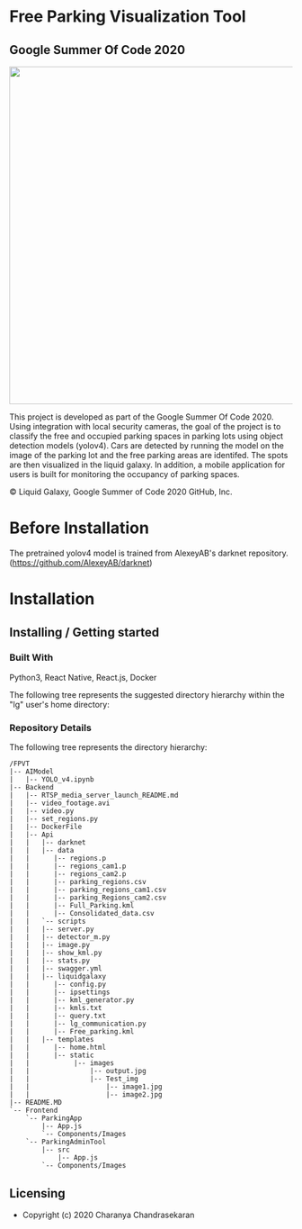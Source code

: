 # Free Parking Visualization Tool

## __Google Summer Of Code 2020__
<p align="center"> 
    <img width="600" src="https://jderobot.github.io/assets/images/activities/gsoc-2020.jpg">
</p>

This project is developed as part of the Google Summer Of Code 2020. Using integration with local security cameras, the goal of the project is to classify the free and occupied parking spaces in parking lots using object detection models (yolov4). Cars are detected by running the model on the image of the parking lot and the free parking areas are identifed. The spots are then visualized in the liquid galaxy. In addition, a mobile application for users is built for monitoring the occupancy of parking spaces.

© Liquid Galaxy, Google Summer of Code 2020 GitHub, Inc.

# Before Installation
The pretrained yolov4 model is trained from AlexeyAB's darknet repository. (https://github.com/AlexeyAB/darknet)

# Installation


## Installing / Getting started


### Built With
Python3, React Native, React.js, Docker

The following tree represents the suggested directory hierarchy 
within the "lg" user's home directory:

### Repository Details
The following tree represents the directory hierarchy:

```
/FPVT
|-- AIModel
|   |-- YOLO_v4.ipynb
|-- Backend
|   |-- RTSP_media_server_launch_README.md
|   |-- video_footage.avi
|   |-- video.py
|   |-- set_regions.py
|   |-- DockerFile
|   |-- Api
|   |   |-- darknet
|   |   |-- data
|   |      |-- regions.p
|   |      |-- regions_cam1.p
|   |      |-- regions_cam2.p
|   |      |-- parking_regions.csv
|   |      |-- parking_regions_cam1.csv
|   |      |-- parking_Regions_cam2.csv
|   |      |-- Full_Parking.kml
|   |      |-- Consolidated_data.csv
|   |   `-- scripts
|   |   |-- server.py
|   |   |-- detector_m.py
|   |   |-- image.py
|   |   |-- show_kml.py
|   |   |-- stats.py
|   |   |-- swagger.yml
|   |   |-- liquidgalaxy
|   |      |-- config.py
|   |      |-- ipsettings
|   |      |-- kml_generator.py
|   |      |-- kmls.txt
|   |      |-- query.txt
|   |      |-- lg_communication.py
|   |      |-- Free_parking.kml
|   |   |-- templates
|   |      |-- home.html
|   |      |-- static
|   |           |-- images
|   |               |-- output.jpg
|   |               |-- Test_img
|   |                   |-- image1.jpg
|   |                   |-- image2.jpg
|-- README.MD   
`-- Frontend
    `-- ParkingApp
        |-- App.js
        `-- Components/Images
    `-- ParkingAdminTool
        |-- src
            |-- App.js
        `-- Components/Images
```

## Licensing
- Copyright (c) 2020 Charanya Chandrasekaran

